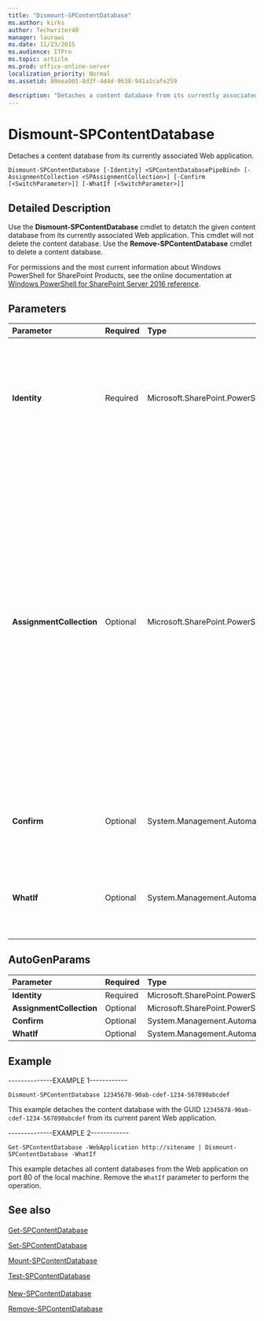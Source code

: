 ```yaml
---
title: "Dismount-SPContentDatabase"
ms.author: kirks
author: Techwriter40
manager: laurawi
ms.date: 11/23/2015
ms.audience: ITPro
ms.topic: article
ms.prod: office-online-server
localization_priority: Normal
ms.assetid: 89eea901-8d3f-4d4d-9638-941a1cafe259

description: "Detaches a content database from its currently associated Web application."
---
```


# Dismount-SPContentDatabase

Detaches a content database from its currently associated Web application.
  
```
Dismount-SPContentDatabase [-Identity] <SPContentDatabasePipeBind> [-AssignmentCollection <SPAssignmentCollection>] [-Confirm [<SwitchParameter>]] [-WhatIf [<SwitchParameter>]]
```

## Detailed Description

Use the **Dismount-SPContentDatabase** cmdlet to detatch the given content database from its currently associated Web application. This cmdlet will not delete the content database. Use the **Remove-SPContentDatabase** cmdlet to delete a content database. 
  
For permissions and the most current information about Windows PowerShell for SharePoint Products, see the online documentation at [Windows PowerShell for SharePoint Server 2016 reference](https://go.microsoft.com/fwlink/p/?LinkId=671715).
  
## Parameters

|**Parameter**|**Required**|**Type**|**Description**|
|:-----|:-----|:-----|:-----|
|**Identity** <br/> |Required  <br/> |Microsoft.SharePoint.PowerShell.SPContentDatabasePipeBind  <br/> |Specifies the content database to detach.  <br/> The type must be a valid GUID, in the form 12345678-90ab-cdef-1234-567890bcdefgh; a valid name of a SharePoint content database (for example, SPContentDB1); or an instance of a valid **SPContentDatabase** object.  <br/> |
|**AssignmentCollection** <br/> |Optional  <br/> |Microsoft.SharePoint.PowerShell.SPAssignmentCollection  <br/> |Manages objects for the purpose of proper disposal. Use of objects, such as **SPWeb** or **SPSite**, can use large amounts of memory and use of these objects in Windows PowerShell scripts requires proper memory management. Using the **SPAssignment** object, you can assign objects to a variable and dispose of the objects after they are needed to free up memory. When **SPWeb**, **SPSite**, or **SPSiteAdministration** objects are used, the objects are automatically disposed of if an assignment collection or the **Global** parameter is not used.  <br/> > [!NOTE]> When the **Global** parameter is used, all objects are contained in the global store. If objects are not immediately used, or disposed of by using the **Stop-SPAssignment** command, an out-of-memory scenario can occur.           |
|**Confirm** <br/> |Optional  <br/> |System.Management.Automation.SwitchParameter  <br/> |Prompts you for confirmation before executing the command. For more information, type the following command: **get-help about_commonparameters** <br/> |
|**WhatIf** <br/> |Optional  <br/> |System.Management.Automation.SwitchParameter  <br/> |Displays a message that describes the effect of the command instead of executing the command. For more information, type the following command: **get-help about_commonparameters** <br/> |
   
## AutoGenParams

|**Parameter**|**Required**|**Type**|**Description**|
|:-----|:-----|:-----|:-----|
|**Identity** <br/> |Required  <br/> |Microsoft.SharePoint.PowerShell.SPContentDatabasePipeBind  <br/> ||
|**AssignmentCollection** <br/> |Optional  <br/> |Microsoft.SharePoint.PowerShell.SPAssignmentCollection  <br/> ||
|**Confirm** <br/> |Optional  <br/> |System.Management.Automation.SwitchParameter  <br/> ||
|**WhatIf** <br/> |Optional  <br/> |System.Management.Automation.SwitchParameter  <br/> ||
   
## Example

--------------EXAMPLE 1------------
  
```
Dismount-SPContentDatabase 12345678-90ab-cdef-1234-567890abcdef
```

This example detaches the content database with the GUID  `12345678-90ab-cdef-1234-567890abcdef` from its current parent Web application. 
  
--------------EXAMPLE 2------------
  
```
Get-SPContentDatabase -WebApplication http://sitename | Dismount-SPContentDatabase -WhatIf
```

This example detaches all content databases from the Web application on port 80 of the local machine. Remove the  `WhatIf` parameter to perform the operation. 
  
## See also

#### 

[Get-SPContentDatabase](get-spcontentdatabase.md)
  
[Set-SPContentDatabase](set-spcontentdatabase.md)
  
[Mount-SPContentDatabase](mount-spcontentdatabase.md)
  
[Test-SPContentDatabase](test-spcontentdatabase.md)
#### 

[New-SPContentDatabase](http://technet.microsoft.com/library/18cf18cd-8fb7-4561-be71-41c767f27b51.aspx)
  
[Remove-SPContentDatabase](http://technet.microsoft.com/library/e8c337b6-37af-4fdd-8469-a32f4d45c040.aspx)

